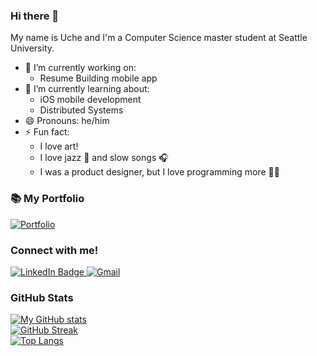### Hi there 👋

My name is Uche and I'm a Computer Science master student at Seattle University.

- 🔭 I’m currently working on:
  - Resume Building mobile app
- 🌱 I’m currently learning about:
  - iOS mobile development
  - Distributed Systems
- 😄 Pronouns: he/him
- ⚡ Fun fact:
  - I love art!
  - I love jazz 🎺 and slow songs 🎧
  - I was a product designer, but I love programming more 💪🏾
 
### 📚 My Portfolio

[![Portfolio](https://img.shields.io/badge/-Portfolio-green?style=for-the-badge&)](https://github.com/WilliamNwoke/github-portfolio/blob/main/README.md)

### Connect with me!
<div>
  <div>
    <a href="https://www.linkedin.com/in/uwn/">
      <img alt="LinkedIn Badge" src="https://img.shields.io/badge/LinkedIn-0e76a8?style=for-the-badge&logo=linkedin&logoColor=white" />
    </a>
    <a href="mailto:email@example.com">
      <img alt="Gmail" src="https://img.shields.io/badge/LinkedIn-0e76a8?style=for-the-badge&logo=linkedin&logoColor=white" />
    </a>
  </div>
</div>
<div>

### GitHub Stats
[![My GitHub stats](https://github-readme-stats.vercel.app/api?username=WIlliamNwoke&count_private=true&show_icons=true)](https://github.com/anuraghazra/github-readme-stats)\
[![GitHub Streak](http://github-readme-streak-stats.herokuapp.com?user=WIlliamNwoke)](https://git.io/streak-stats)\
[![Top Langs](https://github-readme-stats.vercel.app/api/top-langs/?username=WIlliamNwoke&layout=compact&langs_count=10&exclude_repo=WIlliamNwoke&hide=JavaScript,SCSS,CSS,HTML,Batchfile,Shell,Makefile,Lex,PHP,ASP,Mathematica,TSQL,PLpgSQL)](https://github.com/anuraghazra/github-readme-stats)

